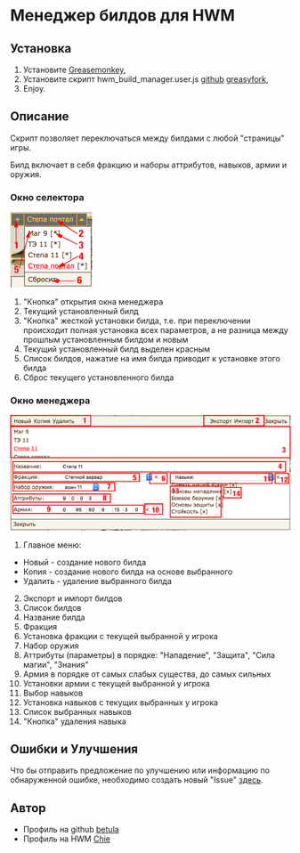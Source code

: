 # Менеджер билдов для HWM

## Установка

1. Установите [Greasemonkey](https://addons.mozilla.org/ru/firefox/addon/greasemonkey/),
2. Установите скрипт hwm_build_manager.user.js [github](https://github.com/betula/hwm_build_manager/raw/master/hwm_build_manager.user.js) [greasyfork](https://greasyfork.org/ru/scripts/30768-hwm-build-manager),
3. Enjoy.

## Описание

Скрипт позволяет переключаться между билдами с любой "страницы" игры.

Билд включает в себя фракцию и наборы аттрибутов, навыков, армии и оружия.

### Окно селектора

![Окно селектора](https://raw.githubusercontent.com/betula/hwm_build_manager/master/images/image002.png)

1. "Кнопка" открытия окна менеджера
2. Текущий установленный билд
3. "Кнопка" жесткой установки билда, т.е. при переключении происходит полная установка всех параметров, а не разница между прошлым установленным билдом и новым
4. Текущий установленный билд выделен красным
5. Список билдов, нажатие на имя билда приводит к установке этого билда
6. Сброс текущего установленного билда

### Окно менеджера

![Окно менеджера](https://raw.githubusercontent.com/betula/hwm_build_manager/master/images/image001.png)

1. Главное меню:
  * Новый - создание нового билда
  * Копия - создание нового билда на основе выбранного
  * Удалить - удаление выбранного билда
2. Экспорт и импорт билдов
3. Список билдов
4. Название билда
5. Фракция
6. Установка фракции с текущей выбранной у игрока
7. Набор оружия
8. Аттрибуты (параметры) в порядке: "Нападение", "Защита", "Сила магии", "Знания"
9. Армия в порядке от самых слабых существа, до самых сильных
10. Установки армии с текущей выбранной у игрока
11. Выбор навыков
12. Установка навыков с текущих выбранных у игрока
13. Список выбранных навыков
14. "Кнопка" удаления навыка

## Ошибки и Улучшения

Что бы отправить предложение по улучшению или информацию по обнаруженной ошибке, необходимо создать новый "Issue" [здесь](https://github.com/betula/hwm_build_manager/issues).

## Автор

* Профиль на github [betula](https://github.com/betula/)
* Профиль на HWM [Chie](http://www.heroeswm.ru/pl_info.php?id=645888)

